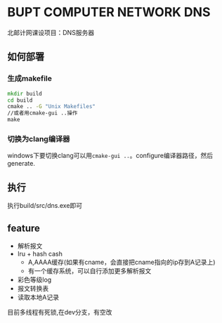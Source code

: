 # BUPT COMPUTER NETWORK DNS
北邮计网课设项目：DNS服务器  



## 如何部署
### 生成makefile
```cmd
mkdir build
cd build
cmake .. -G "Unix Makefiles"
//或者用cmake-gui ..操作
make
```
### 切换为clang编译器
windows下要切换clang可以用`cmake-gui ..`。configure编译器路径，然后generate.

## 执行
执行build/src/dns.exe即可

## feature
* 解析报文
* lru + hash cash
    * A,AAAA缓存(如果有cname，会直接把cname指向的ip存到A记录上)
    * 有一个缓存系统，可以自行添加更多解析报文
* 彩色等级log
* 报文转换表
* 读取本地A记录

目前多线程有死锁,在dev分支，有空改